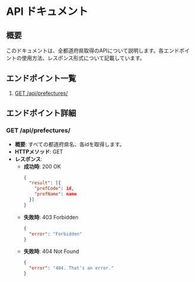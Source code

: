 # API ドキュメント

## 概要

このドキュメントは、全都道府県取得のAPIについて説明します。各エンドポイントの使用方法、レスポンス形式について記載しています。

## エンドポイント一覧

1. [GET /api/prefectures/](#get-prefectures)

## エンドポイント詳細

### GET /api/prefectures/

- **概要**: すべての都道府県名、各idを取得します。
- **HTTPメソッド**: GET
- **レスポンス**:
  - **成功時**: 200 OK
    ```json
    {
      "result": [{
        "prefCode": id,
        "prefName": name
      }]
    }
    ```
  - **失敗時**: 403 Forbidden
    ```json
    {
      "error": "Forbidden"
    }
    ```
  - **失敗時**: 404 Not Found
    ```json
    {
      "error": "404. That's an error."
    }
    ```
